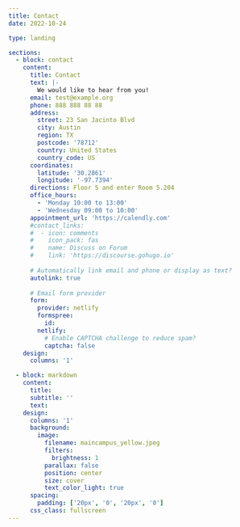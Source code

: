 ```yaml
---
title: Contact
date: 2022-10-24

type: landing

sections:
  - block: contact
    content:
      title: Contact
      text: |-
        We would like to hear from you!
      email: test@example.org
      phone: 888 888 88 88
      address:
        street: 23 San Jacinto Blvd
        city: Austin
        region: TX
        postcode: '78712'
        country: United States
        country_code: US
      coordinates:
        latitude: '30.2861'
        longitude: '-97.7394'
      directions: Floor 5 and enter Room 5.204
      office_hours:
        - 'Monday 10:00 to 13:00'
        - 'Wednesday 09:00 to 10:00'
      appointment_url: 'https://calendly.com'
      #contact_links:
      #  - icon: comments
      #    icon_pack: fas
      #    name: Discuss on Forum
      #    link: 'https://discourse.gohugo.io'
    
      # Automatically link email and phone or display as text?
      autolink: true
    
      # Email form provider
      form:
        provider: netlify
        formspree:
          id:
        netlify:
          # Enable CAPTCHA challenge to reduce spam?
          captcha: false
    design:
      columns: '1'

  - block: markdown
    content:
      title:
      subtitle: ''
      text:
    design:
      columns: '1'
      background:
        image: 
          filename: maincampus_yellow.jpeg
          filters:
            brightness: 1
          parallax: false
          position: center
          size: cover
          text_color_light: true
      spacing:
        padding: ['20px', '0', '20px', '0']
      css_class: fullscreen
---
```


